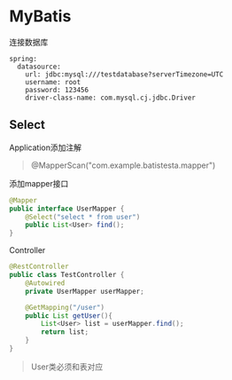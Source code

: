# MyBatis

连接数据库

~~~ properties
spring:
  datasource:
    url: jdbc:mysql:///testdatabase?serverTimezone=UTC
    username: root
    password: 123456
    driver-class-name: com.mysql.cj.jdbc.Driver
~~~

## Select

Application添加注解

> @MapperScan("com.example.batistesta.mapper")

添加mapper接口

~~~ java
@Mapper
public interface UserMapper {
    @Select("select * from user")
    public List<User> find();
}
~~~

Controller

~~~ java
@RestController
public class TestController {
    @Autowired
    private UserMapper userMapper;

    @GetMapping("/user")
    public List getUser(){
        List<User> list = userMapper.find();
        return list;
    }
}
~~~

> User类必须和表对应